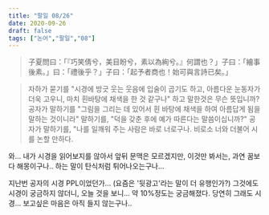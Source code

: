 ```yaml
---
title: "팔일 08/26"
date: 2020-09-26
draft: false
tags: ["논어","팔일","08"]
---
```


> 子夏問曰：「『巧笑倩兮，美目盼兮，素以為絢兮。』何謂也？」子曰：「繪事後素。」曰：「禮後乎？」子曰：「起予者商也！始可與言詩已矣。」

> 자하가 묻기를 "시경에 방긋 웃는 웃음에 입술이 곱기도 하고, 아름다운 눈동자가 더욱 고우니,
> 마치 흰바탕에 채색을 한 것 같구나" 하고 말한것은 무슨 뜻입니까?
> 공자가 말하기를 "그림을 그리는 데 있어서 흰 바탕에 채색을 하여 아름답게 됨을 말하는 것이니라"
> 말하기를, "덕을 갖춘 후에 예가 따른다는 말씀이십니까?" 공자가 말하기를, "나를 일깨워 주는 사람은 바로 너로구나.
> 비로소 너와 더불어 시를 논할 만하다.

와... 내가 시경을 읽어보지를 않아서 앞뒤 문맥은 모르겠지만,
이것만 봐서는, 과연 꿈보다 해몽이구나.. 하는 말이 탄식처럼 튀어나오는구나...

지난번 공자의 시경 PPL이었던가... (요즘은 '뒷광고'라는 말이 더 유행인가?)
그것에도 시경이 궁금하지 않더니, 오늘 것을 보니... 약 10%정도는 궁금해졌다.
당연히 그래도 시경... 보고싶은 마음은 아직 들지 않는구나..
